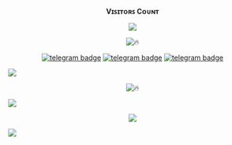 <br><p align="center"><b>Vɪꜱɪᴛᴏʀꜱ Cᴏᴜɴᴛ</b></p>  
<p align="center"><img align="center" src="https://profile-counter.glitch.me/{Clinton-Abraham}/count.svg"/></p> 

<div align="center">

![🔥](https://github-readme-stats.vercel.app/api/top-langs/?username=Clinton-Abraham&theme=github_dark&custom_title=ــــــــــــــــــہہـ٨ـہہـ٨ـﮩـــ&layout=compact&hide_border=false)  

</div>

<p align="center">
   <a href="https://telegram.dog/clinton_abraham"><img src="https://img.shields.io/badge/𝑪𝒍𝒊𝒏𝒕𝒐𝒏 𝑨𝒃𝒓𝒂𝒉𝒂𝒎-30302f?style=flat&logo=telegram" alt="telegram badge"/></a>
   <a href="https://telegram.dog/Space_x_bots"><img src="https://img.shields.io/badge/Sᴘᴀᴄᴇ ✗ ʙᴏᴛꜱ-30302f?style=flat&logo=telegram" alt="telegram badge"/></a>
   <a href="https://telegram.dog/sources_codes"><img src="https://img.shields.io/badge/Sᴏᴜʀᴄᴇ ᴄᴏᴅᴇꜱ-30302f?style=flat&logo=telegram" alt="telegram badge"/></a>
</p>


<img src="https://user-images.githubusercontent.com/73097560/115834477-dbab4500-a447-11eb-908a-139a6edaec5c.gif">

<div align="center">

![🔥](https://github-readme-stats.vercel.app/api?username=Clinton-Abraham&show=prs&count_private=true&custom_title=ــــــــــــــــــہہـ٨ـہہـ٨ـﮩـــ&show_icons=true&include_all_commits=true&title_color=fff&icon_color=79ff97&text_color=9f9f9f&bg_color=151515&hide_border=true)

</div>

<img src="https://user-images.githubusercontent.com/73097560/115834477-dbab4500-a447-11eb-908a-139a6edaec5c.gif">

<p align="center">
<a href="https://github.com/Clinton-Abraham">
<img src="https://github-readme-streak-stats.herokuapp.com/?user=Clinton-Abraham#version3"/>
</a>
</p>

<img src="https://user-images.githubusercontent.com/73097560/115834477-dbab4500-a447-11eb-908a-139a6edaec5c.gif">
